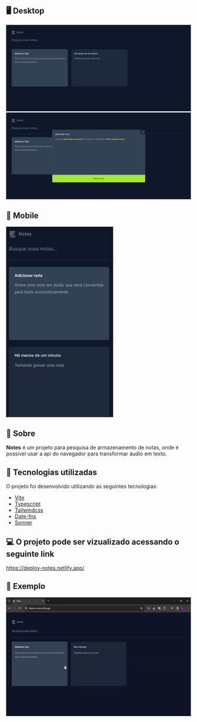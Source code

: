 ## 🖥 Desktop

<img  title="Imagem do projeto desktop" src="./public/github/desktop1.png" alt="Imagem do projeto desktop"  />
<img  title="Imagem do projeto desktop" src="./public/github/desktop2.png" alt="Imagem do projeto desktop"  />

## 📱 Mobile

<img  title="Imagem do projeto mobile" src="./public/github/mobile.png" alt="Imagem do projeto mobile"  />

## 📌 Sobre

**Notes** é um projeto para pesquisa de armazenamento de notas, onde é possivel usar a api do navegador para transformar áudio em texto.

## 🚀 Tecnologias utilizadas

O projeto foi desenvolvido utilizando as seguintes tecnologias:

- [Vite](https://vitejs.dev/)
- [Typescript](https://www.typescriptlang.org/)
- [Tailwindcss](https://tailwindcss.com/)
- [Date-fns](https://date-fns.org/)
- [Sonner](https://sonner.emilkowal.ski/)

## 💻 O projeto pode ser vizualizado acessando o seguinte link

<https://deploy-notes.netlify.app/>

## 👀  Exemplo

<img  title="Gif projeto desktop" src="./public/github/gif.gif" height="324" width="600"  />
